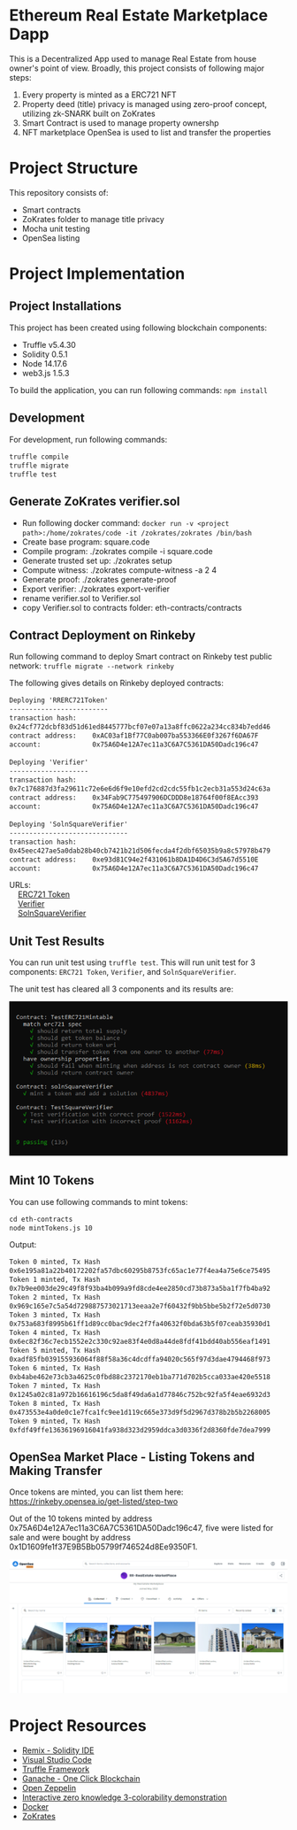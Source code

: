 # Ethereum Real Estate Marketplace Dapp

This is a Decentralized App used to manage Real Estate from house owner's point of view. Broadly, this project consists of following major steps:

1. Every property is minted as a ERC721 NFT
2. Property deed (title) privacy is managed using zero-proof concept, utilizing zk-SNARK built on ZoKrates
3. Smart Contract is used to manage property ownershp
4. NFT marketplace OpenSea is used to list and transfer the properties

# Project Structure

This repository consists of:

* Smart contracts
* ZoKrates folder to manage title privacy
* Mocha unit testing
* OpenSea listing

# Project Implementation

## Project Installations

This project has been created using following blockchain components:

* Truffle v5.4.30
* Solidity 0.5.1
* Node 14.17.6
* web3.js 1.5.3

To build the application, you can run following commands: `npm install`

## Development

For development, run following commands:

```
truffle compile
truffle migrate
truffle test
```

## Generate ZoKrates verifier.sol

* Run following docker command: `docker run -v <project path>:/home/zokrates/code -it /zokrates/zokrates /bin/bash`
* Create base program: square.code 
* Compile program: ./zokrates compile -i square.code
* Generate trusted set up: ./zokrates setup
* Compute witness: ./zokrates compute-witness -a 2 4
* Generate proof: ./zokrates generate-proof
* Export verifier: ./zokrates export-verifier
* rename verifier.sol to Verifier.sol
* copy Verifier.sol to contracts folder: eth-contracts/contracts

## Contract Deployment on Rinkeby

Run following command to deploy Smart contract on Rinkeby test public network: `truffle migrate --network rinkeby`

The following gives details on Rinkeby deployed contracts:

```
Deploying 'RRERC721Token'
-------------------------
transaction hash:    0x24cf772dcbf83d51d61ed8445777bcf07e07a13a8ffc0622a234cc834b7edd46
contract address:    0xAC03af1Bf77C0ab007ba553366E0f3267f6DA67F
account:             0x75A6D4e12A7ec11a3C6A7C5361DA50Dadc196c47

Deploying 'Verifier'
--------------------
transaction hash:    0x7c176887d3fa29611c72e6e6d6f9e10efd2cd2cdc55fb1c2ecb31a553d24c63a
contract address:    0x34Fab9C775497906DCDDD8e18764f00f8EAcc393
account:             0x75A6D4e12A7ec11a3C6A7C5361DA50Dadc196c47

Deploying 'SolnSquareVerifier'
------------------------------
transaction hash:    0x45eec427ae5a0dab28b40cb7421b21d506fecda4f2dbf65035b9a8c57978b479
contract address:    0xe93d81C94e2f431061b8DA1D4D6C3d5A67d5510E
account:             0x75A6D4e12A7ec11a3C6A7C5361DA50Dadc196c47
```
URLs:<br>
&nbsp;&nbsp;&nbsp;&nbsp;[ERC721 Token](https://rinkeby.etherscan.io/tx/0x24cf772dcbf83d51d61ed8445777bcf07e07a13a8ffc0622a234cc834b7edd46)<br>
&nbsp;&nbsp;&nbsp;&nbsp;[Verifier](https://rinkeby.etherscan.io/tx/0x7c176887d3fa29611c72e6e6d6f9e10efd2cd2cdc55fb1c2ecb31a553d24c63a)<br>
&nbsp;&nbsp;&nbsp;&nbsp;[SolnSquareVerifier](https://rinkeby.etherscan.io/tx/0x45eec427ae5a0dab28b40cb7421b21d506fecda4f2dbf65035b9a8c57978b479)

## Unit Test Results

You can run unit test using `truffle test`.  This will run unit test for 3 components: `ERC721 Token`, `Verifier`, and `SolnSquareVerifier`.  

The unit test has cleared all 3 components and its results are:

<img src="https://github.com/ramkumarrani/udacity-blockchain-projects/blob/master/project5/eth-contracts/output/AllUnitTest.PNG" />

## Mint 10 Tokens

You can use following commands to mint tokens:

```
cd eth-contracts
node mintTokens.js 10
```

Output:<br>
```
Token 0 minted, Tx Hash 0x6e195a81a22b40172202fa57dbc60295b8753fc65ac1e77f4ea4a75e6ce75495   
Token 1 minted, Tx Hash 0x7b9ee003de29c49f8f93ba4b099a9fd8cde4ee2850cd73b873a5ba1f7fb4ba92  
Token 2 minted, Tx Hash 0x969c165e7c5a54d729887573021713eeaa2e7f60432f9bb5bbe5b2f72e5d0730 
Token 3 minted, Tx Hash 0x753a683f8995b61ff1d89cc0bac9dec2f7fa40632f0bda63b5f07ceab35930d1
Token 4 minted, Tx Hash 0x6ec82f36c7ecb1552e2c330c92ae83f4e0d8a44de8fdf41bdd40ab556eaf1491
Token 5 minted, Tx Hash 0xadf85fb039155936064f88f58a36c4dcdffa94020c565f97d3dae4794468f973
Token 6 minted, Tx Hash 0xb4abe462e73cb3a4625c0fbd88c2372170eb1ba771d702b5cca033ae420e5518
Token 7 minted, Tx Hash 0x1245a02c81a972b16616196c5da8f49da6a1d77846c752bc92fa5f4eae6932d3
Token 8 minted, Tx Hash 0x473553e4a0de0c1e7fca1fc9ee1d119c665e373d9f5d2967d378b2b5b2268005
Token 9 minted, Tx Hash 0xfdf49ffe13636196916041fa938d323d2959ddca3d0336f2d8360fde7dea7999
```

## OpenSea Market Place - Listing Tokens and Making Transfer

Once tokens are minted, you can list them here: https://rinkeby.opensea.io/get-listed/step-two

Out of the 10 tokens minted by address 0x75A6D4e12A7ec11a3C6A7C5361DA50Dadc196c47, five were listed for sale and were bought by address 0x1D1609fe1f37E9B5Bb05799f746524d8Ee9350F1.

<img src = "https://github.com/ramkumarrani/udacity-blockchain-projects/blob/master/project5/eth-contracts/output/OpenSea-Sold.PNG" />

# Project Resources

* [Remix - Solidity IDE](https://remix.ethereum.org/)
* [Visual Studio Code](https://code.visualstudio.com/)
* [Truffle Framework](https://truffleframework.com/)
* [Ganache - One Click Blockchain](https://truffleframework.com/ganache)
* [Open Zeppelin ](https://openzeppelin.org/)
* [Interactive zero knowledge 3-colorability demonstration](http://web.mit.edu/~ezyang/Public/graph/svg.html)
* [Docker](https://docs.docker.com/install/)
* [ZoKrates](https://github.com/Zokrates/ZoKrates)

